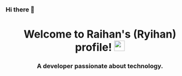 ### Hi there 👋
<h1 align="center">
  Welcome to Raihan's (Ryihan) profile!
  <img src="https://media.giphy.com/media/hvRJCLFzcasrR4ia7z/giphy.gif" width="28">
</h1>

<h3 align="center">A developer passionate about technology.</h3>
